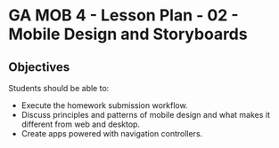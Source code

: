 # GA MOB 4 - Lesson Plan - 02 - Mobile Design and Storyboards

## Objectives

Students should be able to:

* Execute the homework submission workflow.
* Discuss principles and patterns of mobile design and what makes it different from web and desktop.
* Create apps powered with navigation controllers.
